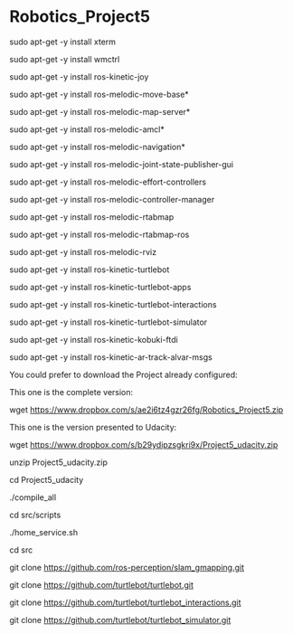 # Robotics_Project5

sudo apt-get -y install xterm

sudo apt-get -y install wmctrl

sudo apt-get -y install ros-kinetic-joy

sudo apt-get -y install ros-melodic-move-base*

sudo apt-get -y install ros-melodic-map-server*

sudo apt-get -y install ros-melodic-amcl*

sudo apt-get -y install ros-melodic-navigation*

sudo apt-get -y install ros-melodic-joint-state-publisher-gui

sudo apt-get -y install ros-melodic-effort-controllers

sudo apt-get -y install ros-melodic-controller-manager

sudo apt-get -y install ros-melodic-rtabmap

sudo apt-get -y install ros-melodic-rtabmap-ros

sudo apt-get -y install ros-melodic-rviz

sudo apt-get -y install ros-kinetic-turtlebot 

sudo apt-get -y install ros-kinetic-turtlebot-apps 

sudo apt-get -y install ros-kinetic-turtlebot-interactions 

sudo apt-get -y install ros-kinetic-turtlebot-simulator 

sudo apt-get -y install ros-kinetic-kobuki-ftdi 

sudo apt-get -y install ros-kinetic-ar-track-alvar-msgs



You could prefer to download the Project already configured:

This one is the complete version:

wget https://www.dropbox.com/s/ae2i6tz4gzr26fg/Robotics_Project5.zip

This one is the version presented to Udacity:

wget https://www.dropbox.com/s/b29ydipzsgkri9x/Project5_udacity.zip

unzip Project5_udacity.zip

cd Project5_udacity

./compile_all

cd src/scripts

./home_service.sh




cd src

git clone https://github.com/ros-perception/slam_gmapping.git

git clone https://github.com/turtlebot/turtlebot.git

git clone https://github.com/turtlebot/turtlebot_interactions.git

git clone https://github.com/turtlebot/turtlebot_simulator.git



